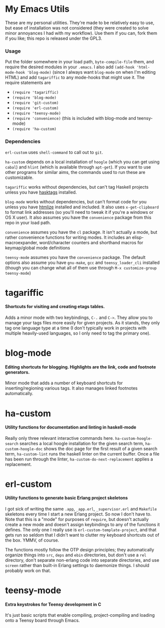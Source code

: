 My Emacs Utils
==============

These are my personal utilities. They're made to be relatively easy to use, but ease of installation was not considered (they were created to solve minor annoyances I had with my workflow). Use them if you can, fork them if you like; this repo is released under the GPL3.

### Usage 

Put the folder somewhere in your load path, `byte-compile-file` them, and require the desired modules in your `.emacs`. I also add `(add-hook 'html-mode-hook 'blog-mode)` (since I always want `blog-mode` on when I'm editing HTML) and add `tagariffic` to any mode-hooks that might use it. The require statements are

 - `(require 'tagariffic)`
 - `(require 'blog-mode)`
 - `(require 'git-custom)`
 - `(require 'erl-custom)`
 - `(require 'teensy-mode)`
 - `(require 'convenience)` (this is included with blog-mode and teensy-mode)
 - `(require 'ha-custom)`

### Dependencies

`erl-custom` uses `shell-command` to call out to `git`.

`ha-custom` depends on a local installation of `hoogle` (which you can get using `cabal`) and `hlint` (which is available through `apt-get`). If you want to use other programs for similar aims, the commands used to run these are customizable.

`tagariffic` works without dependencies, but can't tag Haskell projects unless you have [hasktags](http://hackage.haskell.org/package/hasktags) installed.

`blog-mode` works without dependencies, but can't format code for you unless you have [htmlize](http://www.emacswiki.org/emacs/Htmlize) installed and included. It also uses `x-get-clipboard` to format link addresses (so you'll need to tweak it if you're a windows or OS X user). It also assumes you have the `convenience` package from this repo in your load path.

`convenience` assumes you have the `cl` package. It isn't actually a mode, but rather convenience functions for writing modes. It includes an elisp-macroexpander, word/character counters and shorthand macros for keymap/global mode definitions

`teensy-mode` assumes you have the `convenience` package. The default options also assume you have `gnu-make`, `gcc` and `teensy_loader_cli` installed (though you can change what all of them use through `M-x customize-group teensy-mode`)

# tagariffic

#### Shortcuts for visiting and creating etags tables.

Adds a minor mode with two keybindings, `C-.` and `C->`. They allow you to manage your tags files more easily for given projects. As it stands, they only tag one language type at a time (I don't typically work in projects with multiple heavily-used languages, so I only need to tag the primary one).

# blog-mode

#### Editing shortcuts for blogging. Highlights are the link, code and footnote generators.

Minor mode that adds a number of keyboard shortcuts for inserting/regioning various tags. It also manages linked footnotes automatically.

# ha-custom

#### Utility functions for documentation and linting in haskell-mode

Really only three relevant interactive commands here. `ha-custom-hoogle-search` searches a local hoogle installation for the given search term, `ha-custom-hoogle-doc` shows the doc page for the first result of a given search term, `ha-custom-lint` runs the haskell linter on the current buffer. Once a file has been run through the linter, `ha-custom-do-next-replacement` applies a replacement.

# erl-custom

#### Utility functions to generate basic Erlang project skeletons

I got sick of writing the same `.app`, `_app.erl`, `_supervisor.erl` and `Makefile` skeletons every time I start a new Erlang project. So now I don't have to. Note that this is a "mode" for purposes of `require`, but doesn't actually create a new mode and doesn't assign keybindings to any of the functions it defines. The only one I really use is `erl-custom-template-project`, and that gets run so seldom that I didn't want to clutter my keyboard shortcuts out of the box. YMMV, of course.

The functions mostly follow the OTP design principles; they automatically organize things into `src`, `deps` and `ebin` directories, but don't use a `rel` directory, don't separate non-erlang code into separate directories, and use `screen` rather than built-in Erlang settings to daemonize things. I should probably work on that. 

# teensy-mode

#### Extra keystrokes for Teensy development in C

It's just basic scripts that enable compiling, project-compiling and loading onto a Teensy board through Emacs. 
